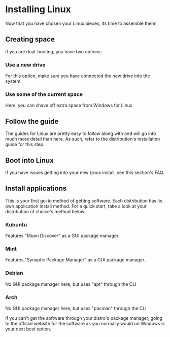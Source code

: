 # Installing Linux
Now that you have chosen your Linux pieces, its time to assemble them!

## Creating space
If you are dual-booting, you have two options:

### Use a new drive
For this option, make sure you have connected the new drive into the system.

### Use some of the current space
Here, you can shave off extra space from Windows for Linux

## Follow the guide
The guides for Linux are pretty easy to follow along with and will go into much more detail than here.
As such, refer to the distribution's installation guide for this step.

## Boot into Linux
If you have issues getting into your new Linux install, see this section's FAQ.

## Install applications
This is your first go-to method of getting software.
Each distribution has its own application install method.
For a quick start, take a look at your distribution of choice's method below:

### Kubuntu
Features "Muon Discover" as a GUI package manager.

### Mint
Features "Synaptic Package Manager" as a GUI package manager.

### Debian
No GUI package manager here, but uses "apt" through the CLI

### Arch
No GUI package manager here, but uses "pacman" through the CLI

If you can't get the software through your distro's package manager, going to the official website for the software as you normally would on Windows is your next best option.
